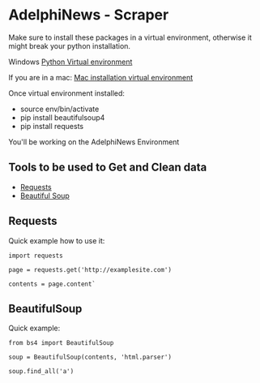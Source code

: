 # AdelphiNews - Scraper

Make sure to install these packages in a virtual environment, otherwise it might break your python installation.

Windows
[Python Virtual environment](https://docs.python.org/3/library/venv.html)

If you are in a mac:
[Mac installation virtual environment](https://sourabhbajaj.com/mac-setup/Python/virtualenv.html)

Once virtual environment installed:

- source env/bin/activate
- pip install beautifulsoup4
- pip install requests

You'll be working on the AdelphiNews Environment

## Tools to be used to Get and Clean data

- [Requests](https://docs.python-requests.org/en/master/user/quickstart/)
- [Beautiful Soup](https://www.crummy.com/software/BeautifulSoup/bs4/doc/)

## Requests

Quick example how to use it:

```
import requests

page = requests.get('http://examplesite.com')

contents = page.content`

```

## BeautifulSoup

Quick example:

```
from bs4 import BeautifulSoup

soup = BeautifulSoup(contents, 'html.parser')

soup.find_all('a')

```
